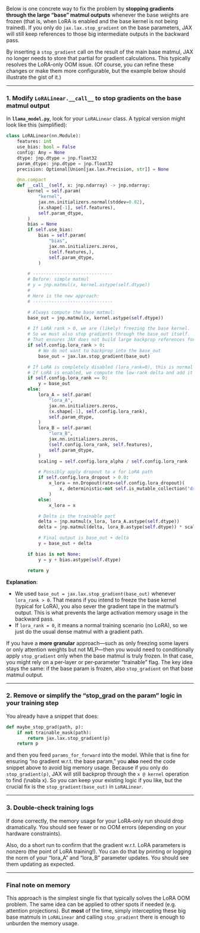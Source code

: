 Below is one concrete way to fix the problem by **stopping gradients through the large “base” matmul outputs** whenever the base weights are frozen (that is, when LoRA is enabled and the base kernel is not being trained). If you only do `jax.lax.stop_gradient` on the base parameters, JAX will still keep references to those big intermediate outputs in the backward pass.  

By inserting a `stop_gradient` call on the result of the main base matmul, JAX no longer needs to store that partial for gradient calculations. This typically resolves the LoRA‐only OOM issue. (Of course, you can refine these changes or make them more configurable, but the example below should illustrate the gist of it.)

---

### 1. Modify `LoRALinear.__call__` to stop gradients on the base matmul output

In **`llama_model.py`**, look for your `LoRALinear` class. A typical version might look like this (simplified):

```python
class LoRALinear(nn.Module):
    features: int
    use_bias: bool = False
    config: Any = None
    dtype: jnp.dtype = jnp.float32
    param_dtype: jnp.dtype = jnp.float32
    precision: Optional[Union[jax.lax.Precision, str]] = None

    @nn.compact
    def __call__(self, x: jnp.ndarray) -> jnp.ndarray:
        kernel = self.param(
            "kernel",
            jax.nn.initializers.normal(stddev=0.02),
            (x.shape[-1], self.features),
            self.param_dtype,
        )
        bias = None
        if self.use_bias:
            bias = self.param(
                "bias",
                jax.nn.initializers.zeros,
                (self.features,),
                self.param_dtype,
            )

        # ------------------------------
        # Before: simple matmul
        # y = jnp.matmul(x, kernel.astype(self.dtype))
        #
        # Here is the new approach:
        # ------------------------------

        # Always compute the base matmul:
        base_out = jnp.matmul(x, kernel.astype(self.dtype))

        # If LoRA rank > 0, we are (likely) freezing the base kernel.
        # So we must also stop gradients through the base_out itself.
        # That ensures JAX does not build large backprop references for the base matmul.
        if self.config.lora_rank > 0:
            # We do not want to backprop into the base_out
            base_out = jax.lax.stop_gradient(base_out)

        # If LoRA is completely disabled (lora_rank=0), this is normal dense behavior.
        # If LoRA is enabled, we compute the low-rank delta and add it in.
        if self.config.lora_rank == 0:
            y = base_out
        else:
            lora_A = self.param(
                "lora_A",
                jax.nn.initializers.zeros,
                (x.shape[-1], self.config.lora_rank),
                self.param_dtype,
            )
            lora_B = self.param(
                "lora_B",
                jax.nn.initializers.zeros,
                (self.config.lora_rank, self.features),
                self.param_dtype,
            )
            scaling = self.config.lora_alpha / self.config.lora_rank

            # Possibly apply dropout to x for LoRA path
            if self.config.lora_dropout > 0.0:
                x_lora = nn.Dropout(rate=self.config.lora_dropout)(
                    x, deterministic=not self.is_mutable_collection("dropout")
                )
            else:
                x_lora = x

            # Delta is the trainable part
            delta = jnp.matmul(x_lora, lora_A.astype(self.dtype))
            delta = jnp.matmul(delta, lora_B.astype(self.dtype)) * scaling

            # Final output is base_out + delta
            y = base_out + delta

        if bias is not None:
            y = y + bias.astype(self.dtype)

        return y
```

**Explanation**:  
- We used `base_out = jax.lax.stop_gradient(base_out)` whenever `lora_rank > 0`. That means if you intend to freeze the base kernel (typical for LoRA), you also sever the gradient tape in the matmul’s output. This is what prevents the large activation memory usage in the backward pass.  
- If `lora_rank = 0`, it means a normal training scenario (no LoRA), so we just do the usual dense matmul with a gradient path.  

If you have a **more granular** approach—such as only freezing some layers or only attention weights but not MLP—then you would need to conditionally apply `stop_gradient` only when the base matmul is truly frozen. In that case, you might rely on a per‐layer or per‐parameter “trainable” flag. The key idea stays the same: if the base param is frozen, also `stop_gradient` on that base matmul output.

---

### 2. Remove or simplify the “stop_grad on the param” logic in your training step

You already have a snippet that does:

```python
def maybe_stop_grad(path, p):
    if not trainable_mask(path):
        return jax.lax.stop_gradient(p)
    return p
```

and then you feed `params_for_forward` into the model. While that is fine for ensuring “no gradient w.r.t. the base param,” you **also** need the code snippet above to avoid big memory usage. Because if you only do `stop_gradient(p)`, JAX will still backprop through the `x @ kernel` operation to find \(\nabla x\). So you can keep your existing logic if you like, but the crucial fix is the `stop_gradient(base_out)` in `LoRALinear`.

---

### 3. Double‐check training logs

If done correctly, the memory usage for your LoRA‐only run should drop dramatically. You should see fewer or no OOM errors (depending on your hardware constraints).  

Also, do a short run to confirm that the gradient w.r.t. LoRA parameters is nonzero (the point of LoRA training!). You can do that by printing or logging the norm of your “lora_A” and “lora_B” parameter updates. You should see them updating as expected.

---

### Final note on memory

This approach is the simplest single fix that typically solves the LoRA OOM problem. The same idea can be applied to other spots if needed (e.g. attention projections). But **most** of the time, simply intercepting these big base matmuls in `LoRALinear` and calling `stop_gradient` there is enough to unburden the memory usage.
